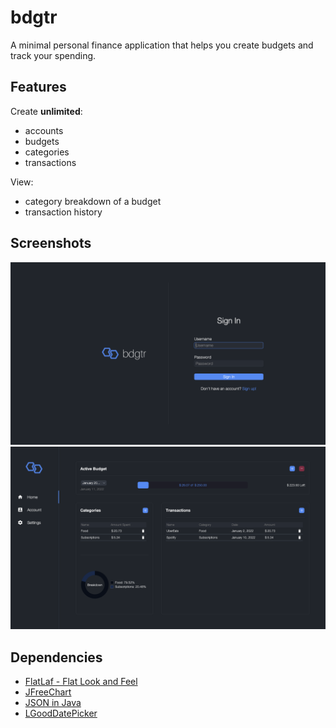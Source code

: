 # bdgtr
A minimal personal finance application that helps you create budgets and track your spending.

## Features
Create **unlimited**:
* accounts
* budgets
* categories
* transactions

View:
* category breakdown of a budget
* transaction history

## Screenshots
![image](screenshots/Bdgtr_Sign_In.png)
![image](screenshots/Bdgtr_Home.png)

## Dependencies
* [FlatLaf - Flat Look and Feel](https://github.com/JFormDesigner/FlatLaf)
* [JFreeChart](https://github.com/jfree/jfreechart)
* [JSON in Java](https://github.com/stleary/JSON-java)
* [LGoodDatePicker](https://github.com/LGoodDatePicker/LGoodDatePicker)